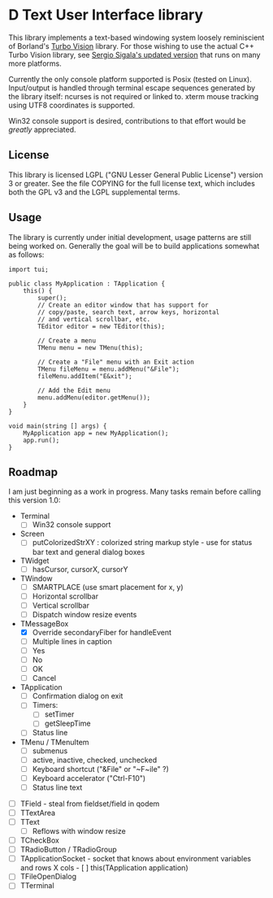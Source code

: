 D Text User Interface library
=============================

This library implements a text-based windowing system loosely
reminiscient of Borland's [Turbo
Vision](http://en.wikipedia.org/wiki/Turbo_Vision) library.  For those
wishing to use the actual C++ Turbo Vision library, see [Sergio
Sigala's updated version](http://tvision.sourceforge.net/) that runs
on many more platforms.

Currently the only console platform supported is Posix (tested on
Linux).  Input/output is handled through terminal escape sequences
generated by the library itself: ncurses is not required or linked to.
xterm mouse tracking using UTF8 coordinates is supported.

Win32 console support is desired, contributions to that effort would
be *greatly* appreciated.

License
-------

This library is licensed LGPL ("GNU Lesser General Public License")
version 3 or greater.  See the file COPYING for the full license text,
which includes both the GPL v3 and the LGPL supplemental terms.

Usage
-----

The library is currently under initial development, usage patterns are
still being worked on.  Generally the goal will be to build
applications somewhat as follows:

    import tui;

    public class MyApplication : TApplication {
        this() {
            super();
            // Create an editor window that has support for
            // copy/paste, search text, arrow keys, horizontal
            // and vertical scrollbar, etc.
            TEditor editor = new TEditor(this);

            // Create a menu
            TMenu menu = new TMenu(this);

            // Create a "File" menu with an Exit action
            TMenu fileMenu = menu.addMenu("&File");
            fileMenu.addItem("E&xit");

            // Add the Edit menu
            menu.addMenu(editor.getMenu());
        }
    }

    void main(string [] args) {
        MyApplication app = new MyApplication();
        app.run();
    }

Roadmap
-------

I am just beginning as a work in progress.  Many tasks remain before
calling this version 1.0:

- Terminal
  - [ ] Win32 console support
- Screen
  - [ ] putColorizedStrXY : colorized string markup style - use for status bar text and general dialog boxes
- TWidget
  - [ ] hasCursor, cursorX, cursorY
- TWindow
  - [ ] SMARTPLACE (use smart placement for x, y)
  - [ ] Horizontal scrollbar
  - [ ] Vertical scrollbar
  - [ ] Dispatch window resize events
- TMessageBox
  - [X] Override secondaryFiber for handleEvent
  - [ ] Multiple lines in caption
  - [ ] Yes
  - [ ] No
  - [ ] OK
  - [ ] Cancel
- TApplication
  - [ ] Confirmation dialog on exit
  - [ ] Timers:
    - [ ] setTimer
    - [ ] getSleepTime
  - [ ] Status line
- TMenu / TMenuItem
  - [ ] submenus
  - [ ] active, inactive, checked, unchecked
  - [ ] Keyboard shortcut ("&File" or "~F~ile" ?)
  - [ ] Keyboard accelerator ("Ctrl-F10")
  - [ ] Status line text
- [ ] TField - steal from fieldset/field in qodem
- [ ] TTextArea
- [ ] TText
  - [ ] Reflows with window resize
- [ ] TCheckBox
- [ ] TRadioButton / TRadioGroup
- [ ] TApplicationSocket - socket that knows about environment variables and
        rows X cols
      - [ ] this(TApplication application)
- [ ] TFileOpenDialog
- [ ] TTerminal

